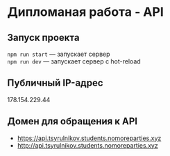 # Дипломаная работа - API

## Запуск проекта 
`npm run start` — запускает сервер   
`npm run dev` — запускает сервер с hot-reload

## Публичный IP-адрес

178.154.229.44

## Домен для обращения к API

- https://api.tsyrulnikov.students.nomoreparties.xyz
- http://api.tsyrulnikov.students.nomoreparties.xyz
